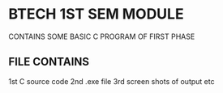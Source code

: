 # BTECH 1ST SEM MODULE
CONTAINS SOME BASIC C PROGRAM OF FIRST PHASE

## FILE CONTAINS 
1st C source code 
2nd .exe file 
3rd screen shots of output 
etc